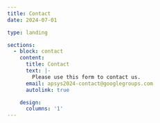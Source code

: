 ```yaml
---
title: Contact
date: 2024-07-01

type: landing

sections:
  - block: contact
    content:
      title: Contact
      text: |-
        Please use this form to contact us.
      email: apsys2024-contact@googlegroups.com
      autolink: true

    design:
      columns: '1'
---
```

